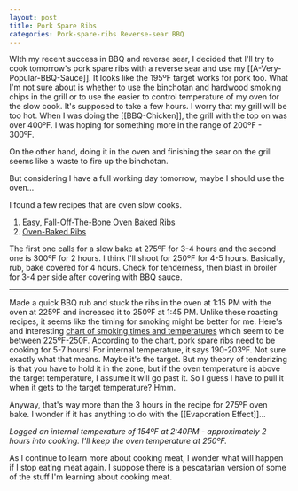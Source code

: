 ```yaml
---
layout: post
title: Pork Spare Ribs
categories: Pork-spare-ribs Reverse-sear BBQ
---
```

WIth my recent success in BBQ and reverse sear, I decided that I'll try to cook tomorrow's pork spare ribs with a reverse sear and use my [[A-Very-Popular-BBQ-Sauce]]. It looks like the 195ºF target works for pork too. What I'm not sure about is whether to use the binchotan and hardwood smoking chips in the grill or to use the easier to control temperature of my oven for the slow cook. It's supposed to take a few hours. I worry that my grill will be too hot. When I was doing the [[BBQ-Chicken]], the grill with the top on was over 400ºF. I was hoping for something more in the range of 200ºF - 300ºF.

On the other hand, doing it in the oven and finishing the sear on the grill seems like a waste to fire up the binchotan.

But considering I have a full working day tomorrow, maybe I should use the oven...

I found a few recipes that are oven slow cooks.

1. [Easy, Fall-Off-The-Bone Oven Baked Ribs](https://www.inspiredtaste.net/7179/sweet-and-spicy-oven-baked-ribs/)
2. [Oven-Baked Ribs](https://cookthestory.com/oven-baked-ribs/)

The first one calls for a slow bake at 275ºF for 3-4 hours and the second one is 300ºF for 2 hours. I think I'll shoot for 250ºF for 4-5 hours. Basically, rub, bake covered for 4 hours. Check for tenderness, then blast in broiler for 3-4 per side after covering with BBQ sauce.

---

Made a quick BBQ rub and stuck the ribs in the oven at 1:15 PM with the oven at 225ºF and increased it to 250ºF at 1:45 PM. Unlike these roasting recipes, it seems like the timing for smoking might be better for me. Here's and interesting [chart of smoking times and temperatures](https://www.smokedbbqsource.com/smoking-times-temperatures/) which seem to be between 225ºF-250F. According to the chart, pork spare ribs need to be cooking for 5-7 hours! For internal temperature, it says 190-203ºF. Not sure exactly what that means. Maybe it's the target. But my theory of tenderizing is that you have to hold it in the zone, but if the oven temperature is above the target temperature, I assume it will go past it. So I guess I have to pull it when it gets to the target temperature? Hmm.

Anyway, that's way more than the 3 hours in the recipe for 275ºF oven bake. I wonder if it has anything to do with the [[Evaporation Effect]]...

_Logged an internal temperature of 154ºF at 2:40PM - approximately 2 hours into cooking. I'll keep the oven temperature at 250ºF._

As I continue to learn more about cooking meat, I wonder what will happen if I stop eating meat again. I suppose there is a pescatarian version of some of the stuff I'm learning about cooking meat.
